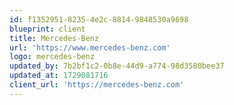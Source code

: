 ```yaml
---
id: f1352951-8235-4e2c-8814-9848530a9698
blueprint: client
title: Mercedes-Benz
url: 'https://www.mercedes-benz.com'
logo: mercedes-benz
updated_by: 7b2bf1c2-0b8e-44d9-a774-98d3580bee37
updated_at: 1729081716
client_url: 'https://mercedes-benz.com'
---
```

